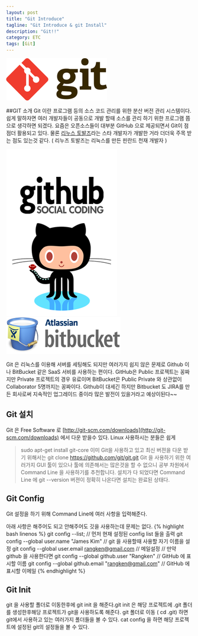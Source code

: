 ```yaml
---
layout: post
title: "Git Introduce"
tagline: "Git Introduce & git Install"
description: "Git!!"
category: ETC
tags: [Git]
---
```


![GIT Logo](/assets/images/git_logo.png)

##GIT 소개
Git 이란 프로그램 등의 소스 코드 관리를 위한 분산 버전 관리 시스템이다. 쉽게 말하자면 여러 개발자들이 공동으로 개발 할때 소스를 관리 하기 위한 프로그램 쯤 으로 생각하면 되겠다. 요즘은 오픈소스들이 대부분 GitHub 으로 제공되면서 Git이 점점더 활용되고 있다.  물론 [리누스 토발즈](https://github.com/torvalds)라는 스타 개발자가 개발한 거라 더더욱 주목 받는 점도 있는것 같다.  ( 리누즈 토발즈는 리눅스를 만든 핀란드 천재 개발자 )

![OCTO Logo](/assets/images/git_octo_logo.png)
![BIGBUCKET Logo](/assets/images/bigbucket_logo.png)

Git 은 리눅스를 이용해 서버를 세팅해도 되지만 여러가지 쉽지 않은 문제로 Github 이나 BitBucket 같은 SaaS 서비를 사용하는 편이다.
GitHub은 Public 프로젝트는 꽁짜지만 Private 프로젝트의 경우 유료이며 BitBucket은 Public Private 와 상관없이 Collaborator 5명까지는 꽁짜이다.
Github이 대세긴 하지만 Bitbucket 도 JIRA를 만든 회사로써 지속적인 업그레이드 중이라 많은 발전이 있을거라고 예상이된다~~

## Git 설치
Git 은 Free Software 로  [http://git-scm.com/downloads](http://git-scm.com/downloads) 에서 다운 받을수 있다.
Linux 사용하시는 분들은 쉽게
>sudo apt-get install git-core
이미 Git을 사용하고 있고 최신 버젼을 다운 받기 위해서는
>git clone https://github.com/git/git.git
Git 을 사용하기 위한 여러가지 GUI 툴이 있으나 툴에 의존해서는 많은것을 할 수 없으니 공부 차원에서 Command Line 을 사용하기를 추천합니다.
설치가 다 되었다면  Command Line 에
>git --version
버젼이 정확히 나온다면 설치는 완료된 상태다.

## Git Config

Git 설정을 하기 위해 Command Line에 여러 사항을 입력해준다.

아래 사항은 해주어도 되고 안해주어도 깃을 사용하는데 문제는 없다.
{% highlight bash linenos %}
git config --list; // 먼저 현재 설정된 config list 들을 출력
git config --global user.name "James Kim" // git 을 사용할때 사용할 자기 이름을 설정
git config --global user.email rangken@gmail.com // 메일설정
// 만약 github 을 사용한다면
git config --global github.user "Rangken" // GitHub 에 표시할 이름
git config --global github.email "rangken@gmail.com" // GitHub 에 표시할 이메일
{% endhighlight %}

## Git Init
git 을 사용할 폴더로 이동한후에
git init 을 해준다.git init 은 해당 프로젝트에 .git 폴더를 생성한후해당 프로젝트가 git을 사용하도록 해준다.
git 폴더로 이동 ( cd .git) 하면 git에서 사용하고 있는 여러가지 폴더들을 볼 수 있다.
cat config 을 하면 해당 프로젝트에 설정된 git의 설정들을 볼 수 있다.
